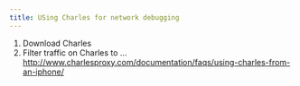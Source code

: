 ```yaml
---
title: USing Charles for network debugging
---
```


1. Download Charles
2. Filter traffic on Charles to ...
http://www.charlesproxy.com/documentation/faqs/using-charles-from-an-iphone/
